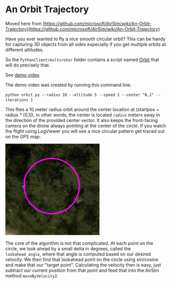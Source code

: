 # An Orbit Trajectory

Moved here from [https://github.com/microsoft/AirSim/wiki/An-Orbit-Trajectory](https://github.com/microsoft/AirSim/wiki/An-Orbit-Trajectory)

Have you ever wanted to fly a nice smooth circular orbit? This can be handy for capturing 3D objects from all sides especially if you get multiple orbits at different altitudes.

So the `PythonClient/multirotor` folder contains a script named [Orbit](https://github.com/microsoft/AirSim/blob/main/PythonClient/multirotor/orbit.py) that will do precisely that.

See [demo video](https://youtu.be/RFG5CTQi3Us)

The demo video was created by running this command line:

```shell
python orbit.py --radius 10 --altitude 5 --speed 1 --center "0,1" --iterations 1
```

This flies a 10 meter radius orbit around the center location at (startpos + radius * [0,1]), in other words, the center is located `radius` meters away in the direction of the provided center vector.  It also keeps the front-facing camera on the drone always pointing at the center of the circle. If you watch the flight using LogViewer you will see a nice circular pattern get traced out on the GPS map:

![image](images/orbit.png)

The core of the algorithm is not that complicated.  At each point on the circle, we look ahead by a small delta in degrees, called the `lookahead_angle`, where that angle is computed based on our desired velocity.  We then find that lookahead point on the circle using sin/cosine and make that our "target point". Calculating the velocity then is easy, just subtract our current position from that point and feed that into the AirSim method `moveByVelocityZ`.
